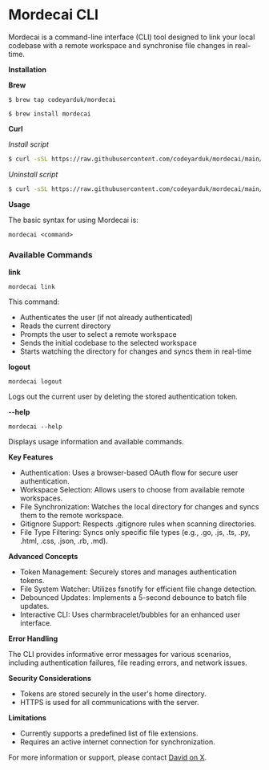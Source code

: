 # Mordecai CLI

Mordecai is a command-line interface (CLI) tool designed to link your local codebase with a remote workspace and synchronise file changes in real-time.

**Installation**

**Brew**

```$ brew tap codeyarduk/mordecai```

```$ brew install mordecai```

**Curl**

_Install script_

```bash
$ curl -sSL https://raw.githubusercontent.com/codeyarduk/mordecai/main/install.sh | bash
```

_Uninstall script_

```bash
$ curl -sSL https://raw.githubusercontent.com/codeyarduk/mordecai/main/uninstall.sh | bash 
```


**Usage**

The basic syntax for using Mordecai is:

```mordecai <command>```

### Available Commands

**link** 

```mordecai link```

This command:

- Authenticates the user (if not already authenticated)
- Reads the current directory
- Prompts the user to select a remote workspace
- Sends the initial codebase to the selected workspace
- Starts watching the directory for changes and syncs them in real-time

**logout**

```mordecai logout```

Logs out the current user by deleting the stored authentication token.

**--help**

```mordecai --help```

Displays usage information and available commands.

**Key Features**

- Authentication: Uses a browser-based OAuth flow for secure user authentication.
- Workspace Selection: Allows users to choose from available remote workspaces.
- File Synchronization: Watches the local directory for changes and syncs them to the remote workspace.
- Gitignore Support: Respects .gitignore rules when scanning directories.
- File Type Filtering: Syncs only specific file types (e.g., .go, .js, .ts, .py, .html, .css, .json, .rb, .md).

**Advanced Concepts**

- Token Management: Securely stores and manages authentication tokens.
- File System Watcher: Utilizes fsnotify for efficient file change detection.
- Debounced Updates: Implements a 5-second debounce to batch file updates.
- Interactive CLI: Uses charmbracelet/bubbles for an enhanced user interface.

**Error Handling**

The CLI provides informative error messages for various scenarios, including authentication failures, file reading errors, and network issues.

**Security Considerations**

- Tokens are stored securely in the user's home directory.
- HTTPS is used for all communications with the server.

**Limitations**

- Currently supports a predefined list of file extensions.
- Requires an active internet connection for synchronization.


For more information or support, please contact [David on X](https://x.com/davidwrossiter).

